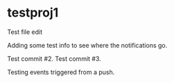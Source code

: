 # testproj1

Test file edit

Adding some test info to see where the notifications go.

Test commit #2.
Test commit #3.

Testing events triggered from a push.
